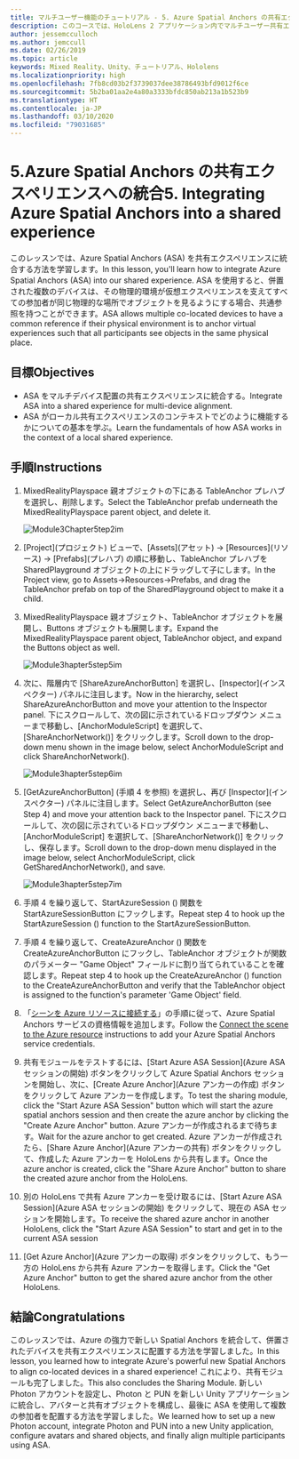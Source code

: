 ```yaml
---
title: マルチユーザー機能のチュートリアル - 5. Azure Spatial Anchors の共有エクスペリエンスへの統合
description: このコースでは、HoloLens 2 アプリケーション内でマルチユーザー共有エクスペリエンスを実装する方法を学習します。
author: jessemcculloch
ms.author: jemccull
ms.date: 02/26/2019
ms.topic: article
keywords: Mixed Reality、Unity、チュートリアル、Hololens
ms.localizationpriority: high
ms.openlocfilehash: 7fb8cd03b2f3739037dee38786493bfd9012f6ce
ms.sourcegitcommit: 5b2ba01aa2e4a80a3333bfdc850ab213a1b523b9
ms.translationtype: HT
ms.contentlocale: ja-JP
ms.lasthandoff: 03/10/2020
ms.locfileid: "79031685"
---
```

# <a name="5-integrating-azure-spatial-anchors-into-a-shared-experience"></a><span data-ttu-id="10950-105">5.Azure Spatial Anchors の共有エクスペリエンスへの統合</span><span class="sxs-lookup"><span data-stu-id="10950-105">5. Integrating Azure Spatial Anchors into a shared experience</span></span>

<span data-ttu-id="10950-106">このレッスンでは、Azure Spatial Anchors (ASA) を共有エクスペリエンスに統合する方法を学習します。</span><span class="sxs-lookup"><span data-stu-id="10950-106">In this lesson, you'll learn how to integrate Azure Spatial Anchors (ASA) into our shared experience.</span></span> <span data-ttu-id="10950-107">ASA を使用すると、併置された複数のデバイスは、その物理的環境が仮想エクスペリエンスを支えてすべての参加者が同じ物理的な場所でオブジェクトを見るようにする場合、共通参照を持つことができます。</span><span class="sxs-lookup"><span data-stu-id="10950-107">ASA allows multiple co-located devices to have a common reference if their physical environment is to anchor virtual experiences such that all participants see objects in the same physical place.</span></span>

## <a name="objectives"></a><span data-ttu-id="10950-108">目標</span><span class="sxs-lookup"><span data-stu-id="10950-108">Objectives</span></span>

* <span data-ttu-id="10950-109">ASA をマルチデバイス配置の共有エクスペリエンスに統合する。</span><span class="sxs-lookup"><span data-stu-id="10950-109">Integrate ASA into a shared experience for multi-device alignment.</span></span>
* <span data-ttu-id="10950-110">ASA がローカル共有エクスペリエンスのコンテキストでどのように機能するかについての基本を学ぶ。</span><span class="sxs-lookup"><span data-stu-id="10950-110">Learn the fundamentals of how ASA works in the context of a local shared experience.</span></span>

## <a name="instructions"></a><span data-ttu-id="10950-111">手順</span><span class="sxs-lookup"><span data-stu-id="10950-111">Instructions</span></span>

1. <span data-ttu-id="10950-112">MixedRealityPlayspace 親オブジェクトの下にある TableAnchor プレハブを選択し、削除します。</span><span class="sxs-lookup"><span data-stu-id="10950-112">Select the TableAnchor prefab underneath the MixedRealityPlayspace parent object, and delete it.</span></span>

    ![Module3Chapter5tep2im](images/module3chapter5step2im.PNG)

2. <span data-ttu-id="10950-114">[Project]\(プロジェクト\) ビューで、[Assets]\(アセット\) -> [Resources]\(リソース\) -> [Prefabs]\(プレハブ\) の順に移動し、TableAnchor プレハブを SharedPlayground オブジェクトの上にドラッグして子にします。</span><span class="sxs-lookup"><span data-stu-id="10950-114">In the Project view, go to Assets->Resources->Prefabs, and drag the TableAnchor prefab on top of the SharedPlayground object to make it a child.</span></span>

3. <span data-ttu-id="10950-115">MixedRealityPlayspace 親オブジェクト、TableAnchor オブジェクトを展開し、Buttons オブジェクトも展開します。</span><span class="sxs-lookup"><span data-stu-id="10950-115">Expand the MixedRealityPlayspace parent object, TableAnchor object, and expand the Buttons object as well.</span></span>

    ![Module3hapter5step5im](images/module3chapter5step5im.PNG)

4. <span data-ttu-id="10950-117">次に、階層内で [ShareAzureAnchorButton] を選択し、[Inspector]\(インスペクター\) パネルに注目します。</span><span class="sxs-lookup"><span data-stu-id="10950-117">Now in the hierarchy, select ShareAzureAnchorButton and move your attention to the Inspector panel.</span></span> <span data-ttu-id="10950-118">下にスクロールして、次の図に示されているドロップダウン メニューまで移動し、[AnchorModuleScript] を選択して、[ShareAnchorNetwork()] をクリックします。</span><span class="sxs-lookup"><span data-stu-id="10950-118">Scroll down to the drop-down menu shown in the image below, select AnchorModuleScript and click ShareAnchorNetwork().</span></span>

    ![Module3hapter5step6im](images/module3chapter5step6im.PNG)

5. <span data-ttu-id="10950-120">[GetAzureAnchorButton] (手順 4 を参照) を選択し、再び [Inspector]\(インスペクター\) パネルに注目します。</span><span class="sxs-lookup"><span data-stu-id="10950-120">Select GetAzureAnchorButton (see Step 4) and move your attention back to the Inspector panel.</span></span> <span data-ttu-id="10950-121">下にスクロールして、次の図に示されているドロップダウン メニューまで移動し、[AnchorModuleScript] を選択して、[ShareAnchorNetwork()] をクリックし、保存します。</span><span class="sxs-lookup"><span data-stu-id="10950-121">Scroll down to the drop-down menu displayed in the image below, select AnchorModuleScript, click GetSharedAnchorNetwork(), and save.</span></span>

    ![Module3hapter5step7im](images/module3chapter5step7im.PNG)

6. <span data-ttu-id="10950-123">手順 4 を繰り返して、StartAzureSession () 関数を StartAzureSessionButton にフックします。</span><span class="sxs-lookup"><span data-stu-id="10950-123">Repeat step 4 to hook up the StartAzureSession () function to the StartAzureSessionButton.</span></span>

7. <span data-ttu-id="10950-124">手順 4 を繰り返して、CreateAzureAnchor () 関数を CreateAzureAnchorButton にフックし、TableAnchor オブジェクトが関数のパラメーター "Game Object" フィールドに割り当てられていることを確認します。</span><span class="sxs-lookup"><span data-stu-id="10950-124">Repeat step 4 to hook up the CreateAzureAnchor () function to the CreateAzureAnchorButton and verify that the TableAnchor object is assigned to the function's parameter 'Game Object' field.</span></span>

8. <span data-ttu-id="10950-125">「[シーンを Azure リソースに接続する](mrlearning-asa-ch1.md#4-connect-the-scene-to-the-azure-resource)」の手順に従って、Azure Spatial Anchors サービスの資格情報を追加します。</span><span class="sxs-lookup"><span data-stu-id="10950-125">Follow the [Connect the scene to the Azure resource](mrlearning-asa-ch1.md#4-connect-the-scene-to-the-azure-resource) instructions to add your Azure Spatial Anchors service credentials.</span></span>

9. <span data-ttu-id="10950-126">共有モジュールをテストするには、[Start Azure ASA Session]\(Azure ASA セッションの開始\) ボタンをクリックして Azure Spatial Anchors セッションを開始し、次に、[Create Azure Anchor]\(Azure アンカーの作成\) ボタンをクリックして Azure アンカーを作成します。</span><span class="sxs-lookup"><span data-stu-id="10950-126">To test the sharing module, click the "Start Azure ASA Session" button which will start the azure spatial anchors session and then create the azure anchor by clicking the "Create Azure Anchor" button.</span></span> <span data-ttu-id="10950-127">Azure アンカーが作成されるまで待ちます。</span><span class="sxs-lookup"><span data-stu-id="10950-127">Wait for the azure anchor to get created.</span></span> <span data-ttu-id="10950-128">Azure アンカーが作成されたら、[Share Azure Anchor]\(Azure アンカーの共有\) ボタンをクリックして、作成した Azure アンカーを HoloLens から共有します。</span><span class="sxs-lookup"><span data-stu-id="10950-128">Once the azure anchor is created, click the "Share Azure Anchor" button to share the created azure anchor from the HoloLens.</span></span>

10. <span data-ttu-id="10950-129">別の HoloLens で共有 Azure アンカーを受け取るには、[Start Azure ASA Session]\(Azure ASA セッションの開始\) をクリックして、現在の ASA セッションを開始します。</span><span class="sxs-lookup"><span data-stu-id="10950-129">To receive the shared azure anchor in another HoloLens, click the "Start Azure ASA Session" to start and get in to the current ASA session</span></span>

11. <span data-ttu-id="10950-130">[Get Azure Anchor]\(Azure アンカーの取得\) ボタンをクリックして、もう一方の HoloLens から共有 Azure アンカーを取得します。</span><span class="sxs-lookup"><span data-stu-id="10950-130">Click the "Get Azure Anchor" button to get the shared azure anchor from the other HoloLens.</span></span>

## <a name="congratulations"></a><span data-ttu-id="10950-131">結論</span><span class="sxs-lookup"><span data-stu-id="10950-131">Congratulations</span></span>

<span data-ttu-id="10950-132">このレッスンでは、Azure の強力で新しい Spatial Anchors を統合して、併置されたデバイスを共有エクスペリエンスに配置する方法を学習しました。</span><span class="sxs-lookup"><span data-stu-id="10950-132">In this lesson, you learned how to integrate Azure's powerful new Spatial Anchors to align co-located devices in a shared experience!</span></span> <span data-ttu-id="10950-133">これにより、共有モジュールも完了しました。</span><span class="sxs-lookup"><span data-stu-id="10950-133">This also concludes the Sharing Module.</span></span> <span data-ttu-id="10950-134">新しい Photon アカウントを設定し、Photon と PUN を新しい Unity アプリケーションに統合し、アバターと共有オブジェクトを構成し、最後に ASA を使用して複数の参加者を配置する方法を学習しました。</span><span class="sxs-lookup"><span data-stu-id="10950-134">We learned how to set up a new Photon account, integrate Photon and PUN into a new Unity application, configure avatars and shared objects, and finally align multiple participants using ASA.</span></span>
